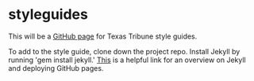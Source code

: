 styleguides
===========

This will be a [GitHub page](http://texastribune.github.io/styleguides/) for Texas Tribune style guides.

To add to the style guide, clone down the project repo. Install Jekyll by running 'gem install jekyll.' [This](http://jekyllrb.com/docs/github-pages/) is a helpful link for an overview on Jekyll and deploying GitHub pages.
